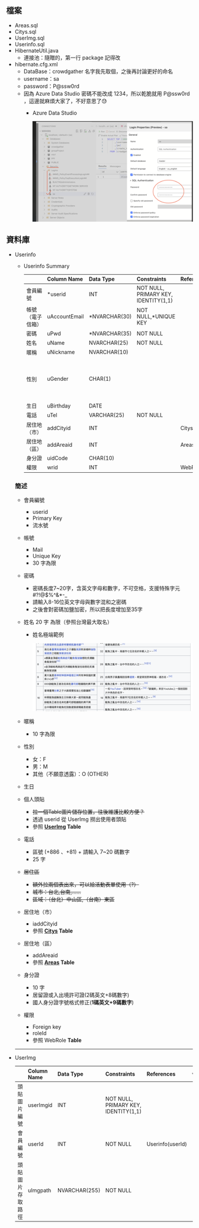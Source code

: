 ## 檔案

- Areas.sql
- Citys.sql
- UserImg.sql
- Userinfo.sql
- HibernateUtil.java
    - 連接池：隨贈的，第一行 package 記得改
- hibernate.cfg.xml
    - DataBase：crowdgather
    名字我先取個，之後再討論更好的命名
    - username：sa
    - password：P@ssw0rd
    * 因為 Azure Data Studio 密碼不能改成 1234，所以乾脆就用 P@ssw0rd ，這邊就麻煩大家了，不好意思了😓
        - Azure Data Studio
            
            ![Untitled](img/Untitled.png)
            

## 資料庫

- Userinfo
    - Userinfo Summary
        
        
        |  | Column Name | Data Type | Constraints | References | value |
        | --- | --- | --- | --- | --- | --- |
        | 會員編號 | *userid | INT | NOT NULL, PRIMARY KEY, IDENTITY(1,1) |  |  |
        | 帳號（電子信箱） | uAccountEmail | *NVARCHAR(30) | NOT NULL,*UNIQUE KEY |  |  |
        | 密碼 | uPwd | *NVARCHAR(35) | NOT NULL |  |  |
        | 姓名 | uName | NVARCHAR(25) | NOT NULL |  |  |
        | 暱稱 | uNickname | NVARCHAR(10) |  |  |  |
        | 性別 | uGender | CHAR(1) |  |  | 女：F / 男：M / 其他：O |
        | 生日 | uBirthday | DATE |  |  |  |
        | 電話 | uTel | VARCHAR(25) | NOT NULL |  |  |
        | 居住地（市） | addCityid | INT |  | Citys(addCityid) |  |
        | 居住地（區） | addAreaid | INT |  | Areas(addAreaid) |  |
        | 身分證 | uidCode | CHAR(10) |  |  |  |
        | 權限 | wrid | INT |  | WebRole(wpid) |  |
    
    ### 簡述
    
    - 會員編號
        - userid
        - Primary Key
        - 流水號
    - 帳號
        - Mail
        - Unique Key
        - 30 字為限
    - 密碼
        - 密碼長度7~20字，含英文字母和數字，不可空格，支援特殊字元 #?!@$%^&*-_
        - 請輸入8-16位英文字母與數字混和之密碼
        - 之後會對密碼加鹽加密，所以把長度增加至35字
    - 姓名
    20 字 為限（參照台灣最大取名）
        - 姓名極端範例
            
            ![Untitled](img/Untitled%201.png)
            
    - 暱稱
        - 10 字為限
    - 性別
        - 女：F
        - 男：M
        - 其他（不願意透露）：O (OTHER)
    - 生日
    - 個人頭貼
        - ~~拉一個Table圖片儲存位置，往後維護比較方便？~~
        - 透過 userid 從 UserImg 撈出使用者頭貼
        - 參照 **[UserImg](https://github.com/bochen0116/2rd_group_presentation/blob/main/UserImg.sql) Table**
    - 電話
        - 區號 (+886 、+81) + 請輸入 7~20 碼數字
        - 25 字
    - ~~居住區~~
        - ~~額外拉兩個表出來，可以給活動表單使用（?）~~
        - ~~城市：台北,台南,……~~
        - ~~區域：（台北）中山區,（台南）東區~~
    - 居住地（市）
        - iaddCityid
        - 參照 **[Citys](https://github.com/bochen0116/2rd_group_presentation/blob/main/Citys.sql) Table**
    - 居住地（區）
        - addAreaid
        - 參照 **[Areas](https://github.com/bochen0116/2rd_group_presentation/blob/main/Areas.sql) Table**
    - 身分證
        - 10 字
        - 居留證或入出境許可證(2碼英文+8碼數字)
        - 國人身分證字號格式修正(**1碼英文+9碼數字**)
    - 權限
        - Foreign key
        - roleId
        - 參照 WebRole **Table**
    
    ---
    
- UserImg‎
    
    
    |  | Column Name | Data Type | Constraints | References | value |
    | --- | --- | --- | --- | --- | --- |
    | 頭貼圖片編號 | userImgid | INT | NOT NULL, PRIMARY KEY, IDENTITY(1,1) |  |  |
    | 會員編號 | userId | INT | NOT NULL | Userinfo(userId) |  |
    | 頭貼圖片存取路徑 | uImgpath | NVARCHAR(255) | NOT NULL |  |  |